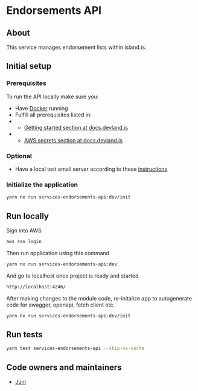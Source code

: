 # Endorsements API

## About

This service manages endorsement lists within island.is.

## Initial setup

### Prerequisites

To run the API locally make sure you:

- Have [Docker](https://www.docker.com/products/docker-desktop) running
- Fulfill all prerequisites listed in:
- - [Getting started section at docs.devland.is](https://docs.devland.is/)
- - [AWS secrets section at docs.devland.is](https://docs.devland.is/repository/)

### Optional

- Have a local test email server according to these [instructions](https://docs.devland.is/libs/email-service)

### Initialize the application

```bash
yarn nx run services-endorsements-api:dev/init
```

## Run locally

Sign into AWS

```bash
aws sso login
```

Then run application using this command

```bash
yarn nx run services-endorsements-api:dev
```

And go to localhost once project is ready and started

```bash
http://localhost:4246/
```

After making changes to the module code, re-initalize app to autogenerate code for swagger, openapi, fetch client etc.

```bash
yarn nx run services-endorsements-api:dev/init
```

## Run tests

```bash
yarn test services-endorsements-api --skip-nx-cache
```

## Code owners and maintainers

- [Júní](https://github.com/orgs/island-is/teams/juni/members)
